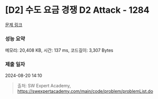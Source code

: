 # [D2] 수도 요금 경쟁 D2 Attack - 1284 

[문제 링크](https://swexpertacademy.com/main/code/problem/problemDetail.do?contestProbId=AV189xUaI8UCFAZN) 

### 성능 요약

메모리: 20,408 KB, 시간: 137 ms, 코드길이: 3,307 Bytes

### 제출 일자

2024-08-20 14:10



> 출처: SW Expert Academy, https://swexpertacademy.com/main/code/problem/problemList.do
